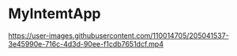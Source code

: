 # MyIntemtApp

https://user-images.githubusercontent.com/110014705/205041537-3e45990e-716c-4d3d-90ee-f1cdb7651dcf.mp4

